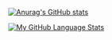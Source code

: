 <!--
**JayCodist/jaycodist** is a ✨ _special_ ✨ repository because its `README.md` (this file) appears on your GitHub profile.

Here are some ideas to get you started:

- 🔭 I’m currently working on ...
- 🌱 I’m currently learning ...
- 👯 I’m looking to collaborate on ...
- 🤔 I’m looking for help with ...
- 💬 Ask me about ...
- 📫 How to reach me: ...
- 😄 Pronouns: ...
- ⚡ Fun fact: ...
-->

[![Anurag's GitHub stats](https://github-readme-stats.vercel.app/api?username=jaycodist&show_icons=true&count_private=true&theme=merko)](https://github.com/anuraghazra/github-readme-stats)

[![My GitHub Language Stats](https://github-readme-stats.vercel.app/api/top-langs/?username=eniayomi&langs_count=5&theme=radical)]()
